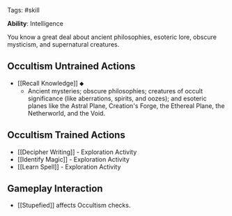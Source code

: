 Tags: #skill

**Ability**: Intelligence

You know a great deal about ancient philosophies, esoteric lore, obscure mysticism, and supernatural creatures.

## Occultism Untrained Actions

- [[Recall Knowledge]] ⬥
	- Ancient mysteries; obscure philosophies; creatures of occult significance (like aberrations, spirits, and oozes); and esoteric planes like the Astral Plane, Creation's Forge, the Ethereal Plane, the Netherworld, and the Void.
## Occultism Trained Actions

- [[Decipher Writing]] - Exploration Activity
- [[Identify Magic]] - Exploration Activity
- [[Learn Spell]] - Exploration Activity

## Gameplay Interaction

- [[Stupefied]] affects Occultism checks.